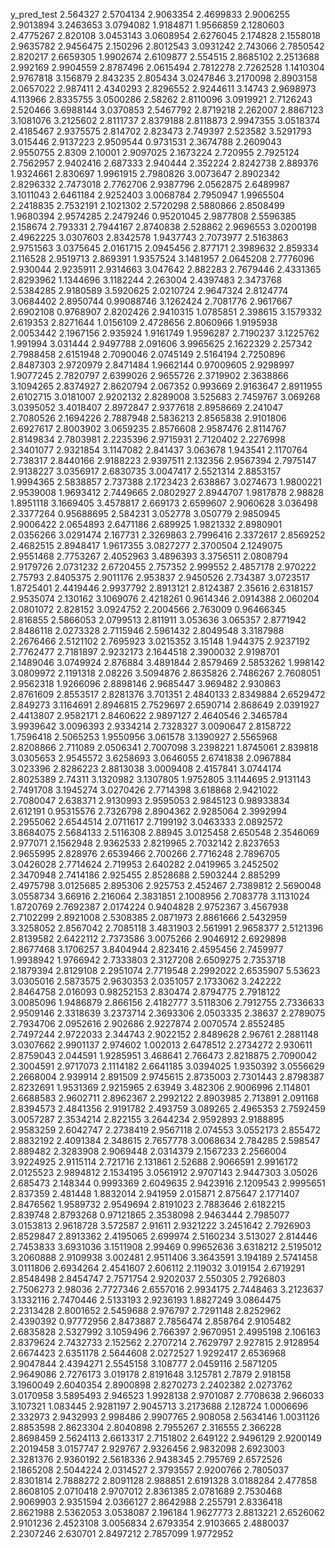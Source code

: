 y_pred_test
2.564327
2.5704134
2.9063354
2.4699833
2.9006255
2.9013894
3.2463653
3.0794082
1.9184871
1.9566859
2.1280603
2.4775267
2.820108
3.0453143
3.0608954
2.6276045
2.174828
2.1558018
2.9635782
2.9456475
2.150296
2.8012543
3.0931242
2.743066
2.7850542
2.820217
2.6659305
1.9902674
2.6109877
2.554515
2.8685102
2.2513688
2.992169
2.9904559
2.8787496
2.0615494
2.7812278
2.7262528
1.1410304
2.9767818
3.156879
2.843235
2.805434
3.0247846
3.2170098
2.8903158
2.0657022
2.987411
2.4340293
2.8296552
2.9244611
3.14743
2.9698973
4.113966
2.8335755
3.0500286
2.58262
2.8110096
3.0919921
2.7126243
2.520466
3.6988144
3.0370853
2.5467792
2.8719218
2.262007
2.8867123
3.1081076
3.2125602
2.8111737
2.8379188
2.8118873
2.9947355
3.0518374
2.4185467
2.9375575
2.814702
2.823473
2.749397
2.523582
3.5291793
3.015446
2.9137223
2.9509544
0.9731531
2.3674788
2.2609043
2.9550755
2.8309
2.10001
2.9097025
2.1673224
2.720955
2.7925124
2.7562957
2.9402416
2.687333
2.940444
2.352224
2.8242738
2.889376
1.9324661
2.830697
1.9961915
2.7980826
3.0073647
2.8902342
2.8296332
2.7473018
2.7762706
2.9387796
2.0562875
2.6489987
3.1011043
2.6461184
2.9252403
3.0068784
2.7950947
1.9965504
2.2418835
2.7532191
2.1021302
2.5720298
2.5880866
2.8508499
1.9680394
2.9574285
2.2479246
0.95201045
2.9877808
2.5596385
2.158674
2.793331
2.7944167
2.8740838
2.528862
2.9696553
3.0200198
2.4962225
3.0307603
2.8342578
1.9437743
2.7073977
2.5163863
2.9751563
3.0375645
2.0161715
2.0945456
2.877171
2.3989632
2.859334
2.116528
2.9519713
2.869391
1.9357524
3.1481957
2.0645208
2.7776096
2.930044
2.9235911
2.9314663
3.047642
2.882283
2.7679446
2.4331365
2.8293962
1.1344696
3.1182244
2.263004
2.4397483
2.3473768
2.5384285
2.9180589
3.5920625
2.0210724
2.9647324
2.8124774
3.0684402
2.8950744
0.99088746
3.1262424
2.7081776
2.9617667
2.6902108
0.9768907
2.8202426
2.9410315
1.0785851
2.398615
3.1579332
2.619353
2.8271644
1.0156109
2.4728656
2.8060966
1.9195938
2.0053442
2.1967156
2.935924
1.9161749
1.9596287
2.7190237
3.1225762
1.991994
3.031444
2.9497788
2.091606
3.9965625
2.1622329
2.257342
2.7988458
2.6151948
2.7090046
2.0745149
2.5164194
2.7250896
2.8487303
2.9720979
2.8471484
1.9662144
0.97009605
2.9298997
1.9077245
2.7820797
2.6399026
2.9655726
2.3719902
2.3638866
3.1094265
2.8374927
2.8620794
2.067352
0.993669
2.9163647
2.8911955
2.6102715
3.0181007
2.9202132
2.8289008
3.525683
2.7459767
3.069268
3.0395052
3.4018407
2.8972847
2.9377618
2.8958669
2.241047
2.7080526
2.1694226
2.7887948
2.5836213
2.8565838
2.9101806
2.6927617
2.8003902
3.0659235
2.8576608
2.9587476
2.8114767
2.8149834
2.7803981
2.2235396
2.9715931
2.7120402
2.2276998
2.3401077
2.9321854
3.1147082
2.841437
3.063678
1.943541
2.1170764
2.738317
2.8440166
2.9188223
2.9397511
2.132356
2.9567394
2.7975147
2.9138227
3.0356917
2.6830735
3.0047417
2.5521314
2.8853157
1.9994365
2.5838857
2.737388
2.1723423
2.638867
3.0274673
1.9800221
2.9539008
1.9693412
2.7449665
2.0802927
2.8944707
1.9817878
2.98828
1.8951118
3.1669405
3.4578817
2.669173
2.6599607
2.9060628
3.036498
2.3377264
0.95688695
2.584231
3.052778
3.050779
2.9850945
2.9006422
2.0654893
2.6471186
2.689925
1.9821332
2.8980901
2.0356266
3.0291474
2.167731
2.3269863
2.7996416
2.3372617
2.8569252
2.4682515
2.8948417
1.9617355
3.0827277
2.3700504
2.1249075
2.9551468
2.7753267
2.4052963
3.4896393
3.3756511
2.0808794
2.9179726
2.0731232
2.6720455
2.757352
2.999552
2.4857178
2.970222
2.75793
2.8405375
2.9011176
2.953837
2.9450526
2.734387
3.0723517
1.8725401
2.4419446
2.9937792
2.8913121
2.8124387
2.35616
2.6318157
2.9535074
2.130162
3.1069076
2.4218261
0.9614346
2.0914388
2.060204
2.0801072
2.828152
3.0924752
2.2004566
2.763009
0.96466345
2.816855
2.5866053
2.0799513
2.811911
3.053636
3.065357
2.8771942
2.8486118
2.0273328
2.7115946
2.5961432
2.8049548
3.3187988
2.2676466
2.5121102
2.7695923
3.0215352
3.15148
1.944375
2.9237192
2.7762477
2.7181897
2.9232173
2.1644518
2.3900032
2.9198701
2.1489046
3.0749924
2.876884
3.4891844
2.8579469
2.5853262
1.998142
3.0809972
2.1191318
2.08226
3.5094876
2.8635826
2.7486267
2.7608051
2.9562318
1.9266096
2.8898146
2.9685447
3.969482
2.930863
2.8761609
2.8553517
2.8281376
3.701351
2.4840133
2.8349884
2.6529472
2.849273
3.1164691
2.8946815
2.7529697
2.6590714
2.868649
2.0391927
2.4413807
2.9582171
2.8460622
2.9897127
2.4640546
2.3465784
3.9939642
3.0096393
2.9334214
2.7328327
3.0090647
2.8158722
1.7596418
2.5065253
1.9550956
3.061578
3.1390927
2.5565968
2.8208866
2.711089
2.0506341
2.7007098
3.2398221
1.8745061
2.839818
3.0305653
2.9545572
3.6258693
3.0646055
2.6741838
2.0967884
3.023396
2.8286223
2.8813038
3.0009408
2.4157841
3.0744174
2.8025389
2.74311
3.1320982
3.1307805
1.9752805
3.1144695
2.9131143
2.7491708
3.1945274
3.0270426
2.7714398
3.618868
2.9421022
2.7080047
2.638371
2.9130993
2.9595053
2.9845123
0.98933834
2.612191
0.95315576
2.7326798
2.8904362
2.9285064
2.3992994
2.2955062
2.6544514
2.0711617
2.7199192
3.0463333
2.0892572
3.8684075
2.5684133
2.5116308
2.88945
3.0125458
2.650548
2.3546069
2.977071
2.1562948
2.9362533
2.8219965
2.7032142
2.8237653
2.9655995
2.828976
2.6539466
2.700266
2.7716248
2.7896705
3.0426028
2.7714624
2.719953
2.640282
2.0419965
3.2452502
2.3470948
2.7414186
2.925455
2.8528688
2.5903244
2.885299
2.4975798
3.0125685
2.895306
2.925753
2.452467
2.7389812
2.5690048
3.0558734
3.66916
2.216064
2.3831851
2.1008956
2.7083778
3.1131024
1.8720769
2.7692387
2.0174224
0.9404828
2.9752367
3.4567938
2.7102299
2.8921008
2.5308385
2.0871973
2.8861666
2.5432959
3.3258052
2.8567042
2.7085118
3.4831903
2.561991
2.9658377
2.5121396
2.8139582
2.6422112
2.7373586
3.0075266
2.9046912
2.6929898
2.8677468
3.1706257
3.8404944
2.823416
2.4595456
2.7459977
1.9938942
1.9766942
2.7333803
2.3127208
2.6509275
2.7353718
2.1879394
2.8129108
2.2951074
2.7719548
2.2992022
2.6535907
5.53623
3.0305016
2.5873575
2.9630353
2.0351057
2.1733062
3.242222
2.8464758
2.016093
0.98252153
2.830474
2.8794775
2.7918122
3.0085096
1.9486879
2.866156
2.4182777
3.5118306
2.7912755
2.7336633
2.9509146
2.3318639
3.2373714
2.3693306
2.0503335
2.38637
2.2789075
2.7934706
2.0952616
2.902686
2.9227874
2.0070574
2.8552485
2.7497244
2.9722033
2.344743
2.9022152
2.8489628
2.96761
2.2881148
3.0307662
2.9901137
2.974602
1.002013
2.6478512
2.2734272
2.930611
2.8759043
2.044591
1.9285951
3.468641
2.766473
2.8218875
2.7090042
2.3004591
2.9717073
2.1114182
2.6641185
3.0394025
1.9350392
3.0556629
2.2668004
2.939914
2.891509
2.9745615
2.8735003
2.7301443
2.8798387
2.8232691
1.9531369
2.9215965
2.63949
3.482306
2.9006996
2.114801
2.6688583
2.9602711
2.8962367
2.2992122
2.8903985
2.713891
2.091168
2.8394573
2.4841356
2.9191782
2.493759
3.089265
2.4965353
2.7592459
3.0057287
2.3534214
2.822155
3.2644234
2.9592893
2.9188895
2.9583259
2.6042747
2.2738419
2.9567118
2.074553
3.0552173
2.855472
2.8832192
2.4091384
2.348615
2.7657778
3.0068634
2.784285
2.598547
2.889482
2.3283908
2.9069448
2.0314379
2.1567233
2.2566004
3.9224925
2.9115114
2.721716
2.131861
2.52688
2.9066591
2.9916172
2.0125523
2.9894812
2.1534195
3.0561912
2.9707143
2.9447303
3.05026
2.685473
2.148344
0.9993369
2.6049635
2.9423916
2.1209543
2.9995651
2.837359
2.481448
1.8832014
2.941959
2.015871
2.875647
2.1771407
2.8476562
1.9589732
2.9549694
2.8191023
2.7883646
2.6182215
2.839748
2.8793268
0.97121865
2.3538098
2.9463444
2.7985077
3.0153813
2.9618728
3.572587
2.91611
2.9321222
3.2451642
2.7926903
2.8529847
2.8913362
2.4195065
2.699974
2.5160234
3.513027
2.814446
2.7453833
3.6931036
3.1511908
2.99469
0.99652636
3.6318212
2.5195012
3.2060888
2.9109938
3.002481
2.9511406
3.3643591
3.194189
2.5741458
3.0111806
2.6934264
2.4541607
2.606112
2.119032
3.019154
2.6719291
2.8548498
2.8454747
2.7571754
2.9202037
2.550305
2.7926803
2.7506273
2.98036
2.7727346
2.6557016
2.9934175
2.7448463
3.2123637
3.1332116
2.7470446
2.5133193
2.9236193
1.8827249
3.0864475
2.2313428
2.8001652
2.5459688
2.976797
2.7291148
2.8252962
2.4390392
0.97772956
2.8473887
2.7856474
2.858764
2.9105482
2.6835828
2.5327992
3.1059496
2.766397
2.9670951
2.4995198
2.106163
2.8379624
2.7432733
2.152562
2.2707214
2.7629797
2.927815
2.9128954
2.6674423
2.6351178
2.5644608
2.0272527
1.9292417
2.6536968
2.9047844
2.4394271
2.5545158
3.108777
2.0459116
2.5871205
2.9649086
2.7276173
3.019178
2.8191648
3.125781
2.7879
2.918158
3.1960049
2.6040354
2.8900898
2.8270273
2.2402382
2.0273762
3.0170958
3.5895493
2.946523
1.9928138
2.9701087
2.7708638
2.966033
3.107321
1.083445
2.9281197
2.9045713
3.2173688
2.128724
1.0006696
2.332973
2.9432993
2.998486
2.9907765
2.908058
2.5634146
1.0031126
2.8853598
2.8623304
2.8040898
2.7955267
2.316555
2.366228
2.8698459
2.5624113
2.6613317
2.7151802
2.649122
2.9496129
2.9200149
2.2019458
3.0157747
2.929767
2.9326456
2.9832098
2.6923003
2.3281376
2.9360192
2.5618336
2.9438345
2.795769
2.6572526
2.1865208
2.5044224
2.0314527
2.3793557
2.9200766
2.7805037
2.8301814
2.7888272
2.8091128
2.988851
2.6191328
3.0188284
2.477858
2.8608105
2.0710418
2.9707012
2.8361385
2.0781689
2.7530468
2.9069903
2.9351594
2.0366127
2.8642988
2.255791
2.8336418
2.8621988
2.5362053
3.0538087
2.196184
1.9627773
2.8813221
2.6526062
2.9101236
2.4523108
3.0056834
2.6793354
2.9103665
2.4880037
2.2307246
2.630701
2.8497212
2.7857099
1.9772952
